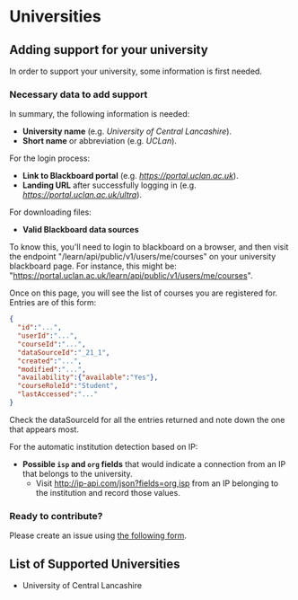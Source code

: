 # Universities



## Adding support for your university

In order to support your university, some information is first needed.



### Necessary data to add support

In summary, the following information is needed:

- **University name** (e.g. *University of Central Lancashire*).
- **Short name** or abbreviation (e.g. *UCLan*).



For the login process:

- **Link to Blackboard portal** (e.g. *https://portal.uclan.ac.uk*).
- **Landing URL** after successfully logging in (e.g. *https://portal.uclan.ac.uk/ultra*).



For downloading files:

- **Valid Blackboard data sources**

To know this, you'll need to login to blackboard on a browser, and then visit the
endpoint "/learn/api/public/v1/users/me/courses" on your university blackboard page.
For instance, this might be: "https://portal.uclan.ac.uk/learn/api/public/v1/users/me/courses".

Once on this page, you will see the list of courses you are registered for. Entries are of this form:

```json
{
  "id":"...",
  "userId":"...",
  "courseId":"...",
  "dataSourceId":"_21_1",
  "created":"...",
  "modified":"...",
  "availability":{"available":"Yes"},
  "courseRoleId":"Student",
  "lastAccessed":"..."
}
```

Check the dataSourceId for all the entries returned and note down the one that appears most.


For the automatic institution detection based on IP:

- **Possible `isp` and `org` fields** that would indicate a connection from an IP that belongs to the university.
   - Visit http://ip-api.com/json?fields=org,isp from an IP belonging to the institution and record those values.



### Ready to contribute?

Please create an issue using [the following form][support-issue].



## List of Supported Universities

- University of Central Lancashire




[support-issue]: https://github.com/jacobszpz/BlackboardSync/issues/new?assignees=jacobszpz&labels=uni-support&projects=&template=unisupport.yml&title=%5BUniversity+Support%5D%3A+
